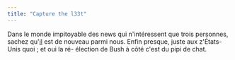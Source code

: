 ```yaml
---
title: "Capture the l33t"
---
```


Dans le monde impitoyable des news qui n'intéressent que trois personnes,
sachez qu'[il](http://www.megagear.com/megagear_site/detail.aspx?ID=57) est de
nouveau parmi nous. Enfin presque, juste aux z'États-Unis quoi ; et oui la ré-
élection de Bush à côté c'est du pipi de chat.

